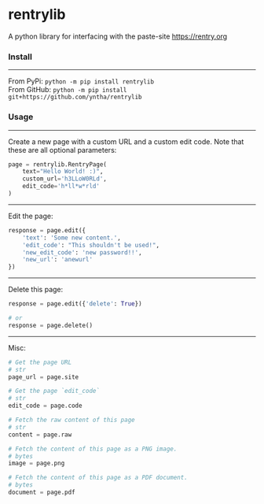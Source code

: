 # rentrylib
A python library for interfacing with the paste-site https://rentry.org

### Install

---
From PyPi: `python -m pip install rentrylib`</br>
From GitHub: `python -m pip install git+https://github.com/yntha/rentrylib`

### Usage

---
Create a new page with a custom URL and a custom edit code. Note that these are all optional parameters:
```py
page = rentrylib.RentryPage(
    text="Hello World! :)",
    custom_url='h3LLoW0RLd',
    edit_code='h*ll*w*rld'
)
```
---
Edit the page:
```py
response = page.edit({
    'text': 'Some new content.',
    'edit_code': "This shouldn't be used!",
    'new_edit_code': 'new password!!',
    'new_url': 'anewurl'
})
```
---
Delete this page:
```py
response = page.edit({'delete': True})

# or
response = page.delete()
```
---
Misc:
```py
# Get the page URL
# str
page_url = page.site

# Get the page `edit_code`
# str
edit_code = page.code

# Fetch the raw content of this page
# str
content = page.raw

# Fetch the content of this page as a PNG image.
# bytes
image = page.png

# Fetch the content of this page as a PDF document.
# bytes
document = page.pdf
```